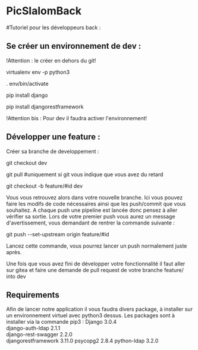 # PicSlalomBack

#Tutoriel pour les développeurs back :

## Se créer un environnement de dev :

!Attention : le créer en dehors du git!


virtualenv env -p python3

. env/bin/activate

pip install django

pip install djangorestframework

!Attention bis : Pour dev il faudra activer l'environnement!

## Développer une feature :

Créer sa branche de developpement :

git checkout dev

git pull #uniquement si git vous indique que vous avez du retard


git checkout -b feature/#id dev

Vous vous retrouvez alors dans votre nouvelle branche. Ici vous pouvez faire les modifs de code nécessaires ainsi que les push/commit que vous souhaitez. A chaque push une pipeline est lancée donc pensez à aller vérifier sa sortie.
Lors de votre premier push vous aurez un message d'avertissement, vous demandant de rentrer la commande suivante :

git push --set-upstream origin feature/#id

Lancez cette commande, vous pourrez lancer un push normalement juste après.


Une fois que vous avez fini de développer votre fonctionnalité il faut aller sur gitea et faire une demande de pull request de votre branche feature/<id> into dev



## Requirements

Afin de lancer notre application il vous faudra divers package, à installer sur un environnement virtuel avec python3 dessus.
Les packages sont à installer via la commande pip3 :
Django              3.0.4     
django-auth-ldap    2.1.1     
django-rest-swagger 2.2.0     
djangorestframework 3.11.0 
psycopg2            2.8.4 
python-ldap         3.2.0